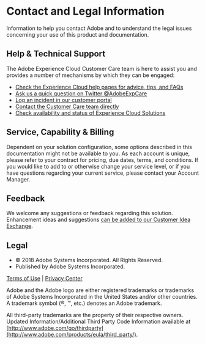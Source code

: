 # Contact and Legal Information

Information to help you contact Adobe and to understand the legal issues
concerning your use of this product and documentation.

##  Help & Technical Support

The Adobe Experience Cloud Customer Care team is here to assist you and
provides a number of mechanisms by which they can be engaged:

  * [Check the Experience Cloud help pages for advice, tips, and FAQs](http://helpx.adobe.com/marketing-cloud.html)
  * [Ask us a quick question on Twitter @AdobeExpCare](https://twitter.com/AdobeExpCare)
  * [Log an incident in our customer portal](https://customers.omniture.com/login.php)
  * [Contact the Customer Care team directly](http://helpx.adobe.com/marketing-cloud/contact-support.html)
  * [Check availability and status of Experience Cloud Solutions](http://status.adobe.com/)

##  Service, Capability & Billing

Dependent on your solution configuration, some options described in this
documentation might not be available to you. As each account is unique, please
refer to your contract for pricing, due dates, terms, and conditions. If you
would like to add to or otherwise change your service level, or if you have
questions regarding your current service, please contact your Account Manager.

## Feedback

We welcome any suggestions or feedback regarding this solution. Enhancement
ideas and suggestions 
[can be added to our Customer Idea Exchange](https://my.omniture.com/login/?r=%2Fp%2Fsuite%2Fcurrent%2Findex.html%3Fa%3DIdeasExchange.Redirect%26redirectreason%3Dnotregistered%26referer%3Dhttp%253A%252F%252Fideas.omniture.com%252Ft5%252FAdobe-Idea-Exchange-for-Omniture%252Fidb-p%252FIdeaExchange3).

##  Legal

  * © 2018 Adobe Systems Incorporated. All Rights Reserved. 
  * Published by Adobe Systems Incorporated. 

[Terms of Use](https://marketing.adobe.com/resources/help/en_US/terms.html) |
[Privacy Center](http://www.adobe.com/privacy/policy.html)

Adobe and the Adobe logo are either registered trademarks or trademarks of
Adobe Systems Incorporated in the United States and/or other countries. A
trademark symbol (®, ™, etc.) denotes an Adobe trademark.

All third-party trademarks are the property of their respective owners.
Updated Information/Additional Third Party Code Information available at [http://www.adobe.com/go/thirdparty](http://www.adobe.com/products/eula/third_party/).

